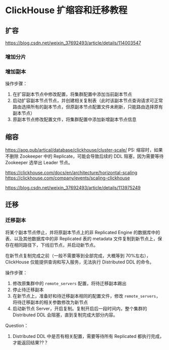 # ClickHouse 扩缩容和迁移教程


## 扩容

https://blog.csdn.net/weixin_37692493/article/details/114003547

### 增加分片


### 增加副本

操作步骤：
1. 在扩容副本节点中修改配置，将集群配置中添加当前副本节点
2. 启动扩容副本节点节点，并创建相关复制表（此时该副本节点查询请求可正常路由选择所有的副本节点，但原副本节点配置文件未刷新，只能路由选择原有副本节点）
3. 原副本节点修改配置文件，将集群配置中添加新增副本节点信息

## 缩容

https://aop.pub/artical/database/clickhouse/cluster-scale/
PS: 缩容时，如果不删除 Zookeeper 中的 Replicate，可能会导致后续的 DDL 阻塞，因为需要等待 Zookeeper 选举出 Leader 节点。

https://clickhouse.com/docs/en/architecture/horizontal-scaling
https://clickhouse.com/company/events/scaling-clickhouse

https://blog.csdn.net/weixin_37692493/article/details/113975249


## 迁移

### 迁移副本

将某个副本节点停止，并将原副本节点上的非 Replicated Engine 的数据库中的表、以及其他数据库中的非 Replicated 表的 metadata 文件复制到新节点上，保存在相同路径下，下线旧节点，并启动新节点。

在新节点复制完成之前（一般不需要等到全部完成，大概等到 70%左右），ClickHouse 仅能提供查询和写入服务，无法执行 Distributed DDL 的命令。


操作步骤：
1. 修改原集群中的 `remote_servers` 配置，将待迁移副本踢出
2. 停止待迁移副本
3. 在新节点上，准备好和待迁移副本相同的配置文件，修改 `remote_servers`，将待迁移副本的相关参数修改为新节点
4. 启动新节点 Server，开启复制。复制开启后一段时间内，整个集群的 Distributed DDL 会阻塞，直到复制完成大部分内容。


Question：
1. Distributed DDL 中是否有相关配置，需要等待所有 Replicated 都执行完成，才能返回结果??？